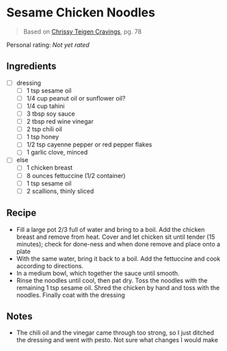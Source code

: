 <!-- Needs Manual Review -->

<!-- Do not modify sections with "AUTO-*". They are updated by make.py -->

# Sesame Chicken Noodles

> Based on [Chrissy Teigen Cravings], pg. 78

  [Chrissy Teigen Cravings]: https://www.penguinrandomhouse.com/books/252973/cravings-by-chrissy-teigen-with-adeena-sussman/

<!-- rating=0; (User can specify rating on scale of 1-5) -->
<!-- AUTO-UserRating -->
Personal rating: *Not yet rated*
<!-- /AUTO-UserRating -->

<!-- name_image=None; (User can specify image name) -->
<!-- AUTO-Image -->
<!-- TODO: Capture image -->
<!-- /AUTO-Image -->

## Ingredients

* [ ] dressing
    * [ ] 1 tsp sesame oil
    * [ ] 1/4 cup peanut oil or sunflower oil?
    * [ ] 1/4 cup tahini
    * [ ] 3 tbsp soy sauce
    * [ ] 2 tbsp red wine vinegar
    * [ ] 2 tsp chili oil
    * [ ] 1 tsp honey
    * [ ] 1/2 tsp cayenne pepper or red pepper flakes
    * [ ] 1 garlic clove, minced
* [ ] else
    * [ ] 1 chicken breast
    * [ ] 8 ounces fettuccine (1/2 container)
    * [ ] 1 tsp sesame oil
    * [ ] 2 scallions, thinly sliced

## Recipe

* Fill a large pot 2/3 full of water and bring to a boil. Add the chicken breast and remove from heat. Cover and let chicken sit until tender (15 minutes); check for done-ness and when done remove and place onto a plate
* With the same water, bring it back to a boil. Add the fettuccine and cook according to directions.
* In a medium bowl, which together the sauce until smooth.
* Rinse the noodles until cool, then pat dry. Toss the noodles with the remaining 1 tsp sesame oil. Shred the chicken by hand and toss with the noodles. Finally coat with the dressing

## Notes

* The chili oil and the vinegar came through too strong, so I just ditched the dressing and went with pesto. Not sure what changes I would make
